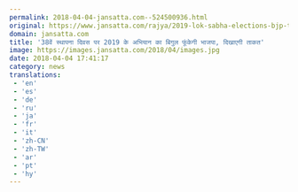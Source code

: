 ```yaml
---
permalink: 2018-04-04-jansatta.com--524500936.html
original: https://www.jansatta.com/rajya/2019-lok-sabha-elections-bjp-to-kickstart-campaign-with-massive-show-of-strength-on-38th-foundation-day-in-mumbai/621784/
domain: jansatta.com
title: '38वें स्थापना दिवस पर 2019 के अभियान का बिगुल फूंकेगी भाजपा, दिखाएगी ताकत'
image: https://images.jansatta.com/2018/04/images.jpg
date: 2018-04-04 17:41:17
category: news
translations: 
 - 'en'
 - 'es'
 - 'de'
 - 'ru'
 - 'ja'
 - 'fr'
 - 'it'
 - 'zh-CN'
 - 'zh-TW'
 - 'ar'
 - 'pt'
 - 'hy'
---
```


